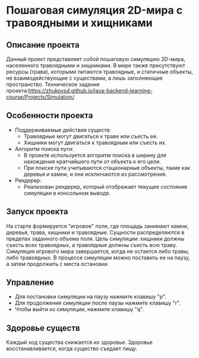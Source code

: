 # Пошаговая симуляция 2D-мира с травоядными и хищниками

## Описание проекта

Данный проект представляет собой пошаговую симуляцию 2D-мира, населенного травоядными и хищниками. В мире также
присутствуют ресурсы (трава), которыми питаются травоядные, и статичные объекты, не взаимодействующие с существами, а
лишь заполняющие пространство.
Техническое задание проекта:https://zhukovsd.github.io/java-backend-learning-course/Projects/Simulation/

## Особенности проекта

- Поддерживаемые действия существ:
    - Травоядные могут двигаться к траве или съесть ее.
    - Хищники могут двигаться к травоядным или съесть их.
- Алгоритм поиска пути:
    - В проекте используется алгоритм поиска в ширину для нахождения кратчайшего пути от объекта к его цели.
    - При поиске пути учитываются стационарные объекты, такие как деревья и камни, и они исключаются из рассмотрения.
- Рендерер:
    - Реализован рендерер, который отображает текущее состояние симуляции в консольном выводе.

## Запуск проекта

На старте формируется "игровое" поле, где площадь занимают камни, деревья, трава, хищники и травоядные. Сущности
распределяются в пределах заданного объема поля. Цель симуляции: хищники должны съесть всех травоядных, а травоядные
должны съесть всю траву. Симуляция игрового мира завершается, когда не остается либо травы, либо травоядных. В процессе
симуляции можно поставить ее на паузу, а затем продолжить с места остановки.

## Управление

- Для постановки симуляции на паузу нажмите клавишу "p".
- Для продолжения симуляции после паузы нажмите клавишу "r".
- Чтобы выйти из симуляции, нажмите клавишу "q".

## Здоровье существ

Каждый ход существа снижается их здоровье. Здоровье восстанавливается, когда существо съедает пищу.
